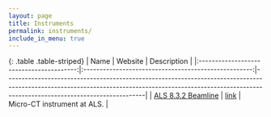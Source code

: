 ```yaml
---
layout: page
title: Instruments
permalink: instruments/
include_in_menu: true
---
```


{: .table .table-striped}
|                   Name                   |                        Website                       | Description                                                                                                                                                                                           |
|:----------------------------------------:|:----------------------------------------------------:|-------------------------------------------------------------------------------------------------------------------------------------------------------------------------------------------------------|
|     [ALS 8.3.2 Beamline](/instruments/als832/)    |         [link](http://microct.lbl.gov/)        | Micro-CT instrument at ALS.                                                                                         |
